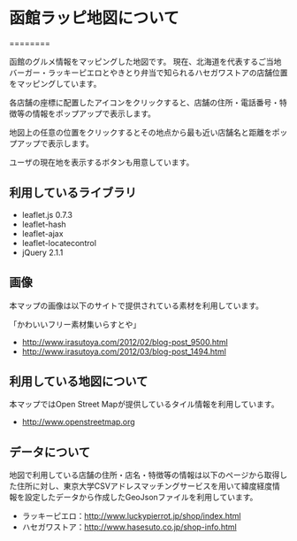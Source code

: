 # 函館ラッピ地図について
========

函館のグルメ情報をマッピングした地図です。
現在、北海道を代表するご当地バーガー・ラッキーピエロとやきとり弁当で知られるハセガワストアの店舗位置をマッピングしています。

各店舗の座標に配置したアイコンをクリックすると、店舗の住所・電話番号・特徴等の情報をポップアップで表示します。

地図上の任意の位置をクリックするとその地点から最も近い店舗名と距離をポップアップで表示します。

ユーザの現在地を表示するボタンも用意しています。

## 利用しているライブラリ

- leaflet.js 0.7.3
- leaflet-hash
- leaflet-ajax
- leaflet-locatecontrol
- jQuery 2.1.1

## 画像

本マップの画像は以下のサイトで提供されている素材を利用しています。

「かわいいフリー素材集いらすとや」

- http://www.irasutoya.com/2012/02/blog-post_9500.html
- http://www.irasutoya.com/2012/03/blog-post_1494.html

## 利用している地図について

本マップではOpen Street Mapが提供しているタイル情報を利用しています。

- http://www.openstreetmap.org

## データについて

地図で利用している店舗の住所・店名・特徴等の情報は以下のページから取得した住所に対し、東京大学CSVアドレスマッチングサービスを用いて緯度経度情報を設定したデータから作成したGeoJsonファイルを利用しています。

- ラッキーピエロ：http://www.luckypierrot.jp/shop/index.html
- ハセガワストア：http://www.hasesuto.co.jp/shop-info.html
